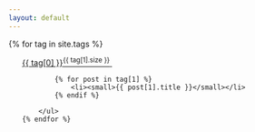 ```yaml
---
layout: default
---
```



<div class="well">
    {% for tag in site.tags %}
        <ul>
            <a href="{{site.baseurl}}/tags?tag={{tag[0] | cgi}}" title="{{ tag[0] }}">{{ tag[0] }}<sup>{{ tag[1].size }}</sup>&nbsp;</a>

            {% for post in tag[1] %}
                <li><small>{{ post[1].title }}</small></li>
            {% endif %}


<!--             {% for otag in tag[1] %}
                <li><small>{{ otag }}</small></li>
            {% endfor %} -->
        </ul>
    {% endfor %}
</div>



